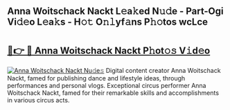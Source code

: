 ## Anna Woitschack Nackt L𝚎a𝚔ed N𝚞𝚍e - Part-Ogi Vi𝚍𝚎o L𝚎a𝚔s - H𝚘𝚝 O𝚗𝚕yf𝚊ns P𝚑𝚘tos wcLce

# <h2><a href="http://kfc2m5.oniu.top/?m=Anna+Woitschack+Nackt">🔗👉 🔴 Anna Woitschack Nackt P𝚑ot𝚘𝚜 V𝚒d𝚎o</a></h2>

[![Anna Woitschack Nackt Nu𝚍e𝚜](https://i.imgur.com/0qMVB7G.gif)](http://kfc2m5.oniu.top/?m=Anna+Woitschack+Nackt)
Digital content creator Anna Woitschack Nackt, famed for publishing dance and lifestyle ideas, through performances and personal vlogs. Exceptional circus performer Anna Woitschack Nackt, famed for their remarkable skills and accomplishments in various circus acts.  
